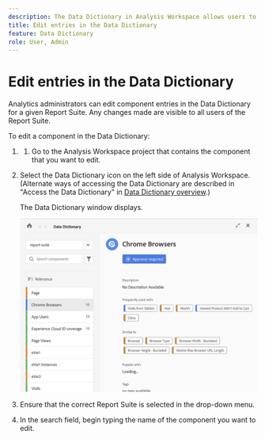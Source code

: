 ```yaml
---
description: The Data Dictionary in Analysis Workspace allows users to catalogue and keep track of the various components in Analysis Workspace, including their intended use, which are approved, which are duplicates, and so forth. 
title: Edit entries in the Data Dictionary
feature: Data Dictionary
role: User, Admin
---
```

# Edit entries in the Data Dictionary

Analytics administrators can edit component entries in the Data Dictionary for a given Report Suite. Any changes made are visible to all users of the Report Suite.

To edit a component in the Data Dictionary:

1. 1. Go to the Analysis Workspace project that contains the component that you want to edit.

1. Select the Data Dictionary icon on the left side of Analysis Workspace. (Alternate ways of accessing the Data Dictionary are described in "Access the Data Dictionary" in [Data Dictionary overview](/help/analyze/analysis-workspace/components/data-dictionary/data-dictionary-overview.md).)

   The Data Dictionary window displays.

   ![data-dictionary.png](assets/data-dictionary.png)

1. Ensure that the correct Report Suite is selected in the drop-down menu. 

1. In the search field, begin typing the name of the component you want to edit.